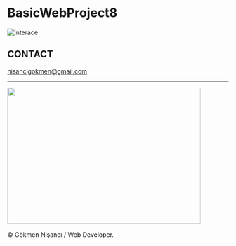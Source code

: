 # BasicWebProject8

![interace](https://user-images.githubusercontent.com/91744618/137600656-ce72407a-5316-49ab-bf28-9940b7895062.png)


<h2> CONTACT </h2>
<a href = "http://www.gmail.com" > nisancigokmen@gmail.com</a> <br>
<hr>
<div>
<img src="https://media1.giphy.com/media/wvQIqJyNBOCjK/giphy.gif?cid=ecf05e4765e1xflmyjpltstg9ns4hfjka1pnhlstb7norodn&rid=giphy.gif&ct=g" width="440px" height="310px">
  
 
  

  

</div><br>
&copy; Gökmen Nişancı / Web Developer.
